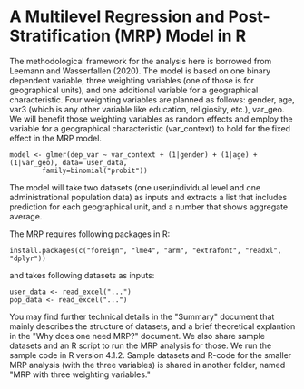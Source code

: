 # A Multilevel Regression and Post-Stratification (MRP) Model in R

The methodological framework for the analysis here is borrowed from Leemann and Wasserfallen (2020). The model is based on one binary dependent variable, three weighting variables (one of those is for geographical units), and one additional variable for a geographical characteristic. Four weighting variables are planned as follows: gender, age, var3 (which is any other variable like education, religiosity, etc.), var_geo. We will benefit those weighting variables as random effects and employ the variable for a geographical characteristic (var_context) to hold for the fixed effect in the MRP model.
```
model <- glmer(dep_var ~ var_context + (1|gender) + (1|age) + (1|var_geo), data= user_data, 
        family=binomial("probit"))
```

The model will take two datasets (one user/individual level and one administrational population data) as inputs and extracts a list that includes prediction for each geographical unit, and a number that shows aggregate average.

The MRP requires following packages in R:
```
install.packages(c("foreign", "lme4", "arm", "extrafont", "readxl", "dplyr"))
```

and takes following datasets as inputs:
```
user_data <- read_excel("...")
pop_data <- read_excel("...")
```

You may find further  technical details in the "Summary" document that mainly describes the structure of datasets, and a brief theoretical explantion in the "Why does one need MRP?" document. We also share sample datasets and an R script to run the MRP analysis for those. We run the sample code in R version 4.1.2. Sample datasets and R-code for the smaller MRP analysis (with the three variables) is shared in another folder, named "MRP with three weighting variables."
